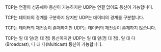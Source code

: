 TCP는 연결이 성공해야 통신이 가능하지만 UDP는 연결 없이도 통신이 가능합니다.

TCP는 데이터의 경계를 구분하지 않지만 UDP는 데이터의 경계를 구분합니다.

TCP는 데이터의 재전송이 존재하지만 UDP는 데이터의 재전송이 존재하지 않습니다.

TCP는 일 대 일(점 대 점) 통신이지만 UDP는 일 대 일(점 대 점), 일 대 다(Broadcast), 다 대 다(Multicast) 통신이 가능합니다.
